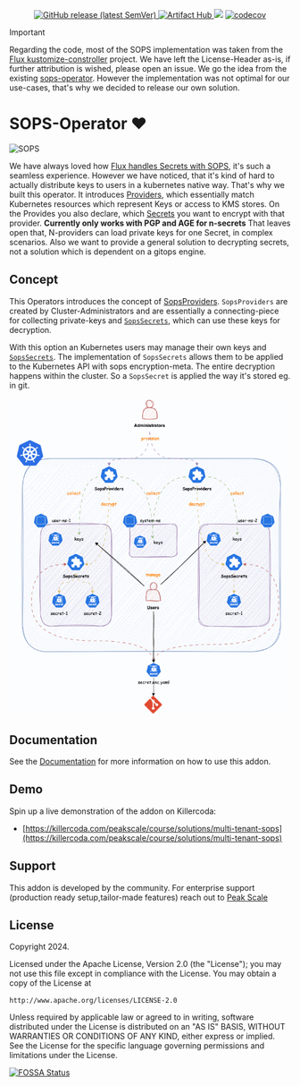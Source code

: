 <p align="center">
<a href="https://github.com/peak-scale/sops-operator/releases/latest">
  <img alt="GitHub release (latest SemVer)" src="https://img.shields.io/github/v/release/peak-scale/sops-operator?sort=semver">
</a>
<a href="https://artifacthub.io/packages/search?repo=sops-operator">
  <img src="https://img.shields.io/endpoint?url=https://artifacthub.io/badge/repository/sops-operator" alt="Artifact Hub">
</a>
<a href="https://app.fossa.com/projects/git%2Bgithub.com%2Fpeak-scale%2Fsops-operator?ref=badge_small" alt="FOSSA Status"><img src="https://app.fossa.com/api/projects/git%2Bgithub.com%2Fpeak-scale%2Fsops-operator.svg?type=small"/></a>
<a href="https://codecov.io/gh/peak-scale/capsule-argo-addon">
  <img src="https://codecov.io/gh/peak-scale/capsule-argo-addon/graph/badge.svg?token=26QLMNSN54" alt="codecov">
</a>
</p>

> [!IMPORTANT]
> Regarding the code, most of the SOPS implementation was taken from the [Flux kustomize-constroller](https://github.com/fluxcd/kustomize-controller/blob/main/internal/decryptor/decryptor.go) project. We have left the License-Header as-is, if further attribution is wished, please open an issue. We go the idea from the existing [sops-operator](https://github.com/isindir/sops-secrets-operator). However the implementation was not optimal for our use-cases, that's why we decided to release our own solution.

# SOPS-Operator ❤️

![SOPS](https://avatars.githubusercontent.com/u/129185620?s=48&v=4)

We have always loved how [Flux handles Secrets with SOPS](https://fluxcd.io/flux/guides/mozilla-sops/), it's such a seamless experience. However we have noticed, that it's kind of hard to actually distribute keys to users in a kubernetes native way. That's why we built this operator. It introduces [Providers](docs/usage.md#providers), which essentially match Kubernetes resources which represent Keys or access to KMS stores. On the Provides you also declare, which [Secrets](docs/usage.md#secrets) you want to encrypt with that provider. **Currently only works with PGP and AGE for n-secrets** That leaves open that, N-providers can load private keys for one Secret, in complex scenarios. Also we want to provide a general solution to decrypting secrets, not a solution which is dependent on a gitops engine.


## Concept

This Operators introduces the concept of [SopsProviders](./docs/usage.md#providers). `SopsProviders` are created by Cluster-Administrators and are essentially a connecting-piece for collecting private-keys and [`SopsSecrets`](./docs/usage.md#sopssecrets), which can use these keys for decryption.

With this option an Kubernetes users may manage their own keys and [`SopsSecrets`](./docs/usage.md#sopssecrets). The implementation of `SopsSecrets` allows them to be applied to the Kubernetes API with sops encryption-meta. The entire decryption happens within the cluster. So a `SopsSecret` is applied the way it's stored eg. in git.


![Sops Operator](./docs/assets/sops-operator.gif)


## Documentation

See the [Documentation](docs/README.md) for more information on how to use this addon.

## Demo

Spin up a live demonstration of the addon on Killercoda:

- [https://killercoda.com/peakscale/course/solutions/multi-tenant-sops](https://killercoda.com/peakscale/course/solutions/multi-tenant-sops)

## Support

This addon is developed by the community. For enterprise support (production ready setup,tailor-made features) reach out to [Peak Scale](https://peakscale.ch/en/)

## License

Copyright 2024.

Licensed under the Apache License, Version 2.0 (the "License");
you may not use this file except in compliance with the License.
You may obtain a copy of the License at

    http://www.apache.org/licenses/LICENSE-2.0

Unless required by applicable law or agreed to in writing, software
distributed under the License is distributed on an "AS IS" BASIS,
WITHOUT WARRANTIES OR CONDITIONS OF ANY KIND, either express or implied.
See the License for the specific language governing permissions and
limitations under the License.


[![FOSSA Status](https://app.fossa.com/api/projects/git%2Bgithub.com%2Fpeak-scale%2Fsops-operator.svg?type=large)](https://app.fossa.com/projects/git%2Bgithub.com%2Fpeak-scale%2Fsops-operator?ref=badge_large)
